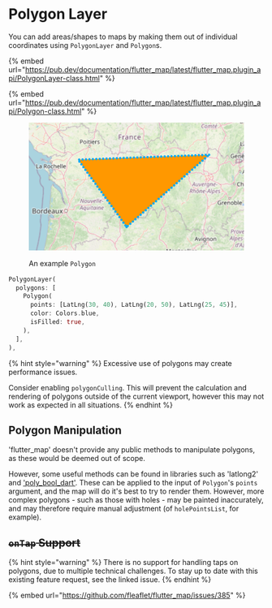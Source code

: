 # Polygon Layer

You can add areas/shapes to maps by making them out of individual coordinates using  `PolygonLayer` and `Polygon`s.

{% embed url="https://pub.dev/documentation/flutter_map/latest/flutter_map.plugin_api/PolygonLayer-class.html" %}

{% embed url="https://pub.dev/documentation/flutter_map/latest/flutter_map.plugin_api/Polygon-class.html" %}

<figure><img src="../.gitbook/assets/ExamplePolygon.png" alt=""><figcaption><p>An example <code>Polygon</code></p></figcaption></figure>

```dart
PolygonLayer(
  polygons: [
    Polygon(
      points: [LatLng(30, 40), LatLng(20, 50), LatLng(25, 45)],
      color: Colors.blue,
      isFilled: true,
    ),
  ],
),
```

{% hint style="warning" %}
Excessive use of polygons may create performance issues.

Consider enabling `polygonCulling`. This will prevent the calculation and rendering of polygons outside of the current viewport, however this may not work as expected in all situations.
{% endhint %}

## Polygon Manipulation

'flutter\_map' doesn't provide any public methods to manipulate polygons, as these would be deemed out of scope.

However, some useful methods can be found in libraries such as 'latlong2' and ['poly\_bool\_dart'](https://github.com/mohammedX6/poly\_bool\_dart). These can be applied to the input of `Polygon`'s `points` argument, and the map will do it's best to try to render them. However, more complex polygons - such as those with holes - may be painted inaccurately, and may therefore require manual adjustment (of `holePointsList`, for example).

## ~~`onTap` Support~~

{% hint style="warning" %}
There is no support for handling taps on polygons, due to multiple technical challenges. To stay up to date with this existing feature request, see the linked issue.
{% endhint %}

{% embed url="https://github.com/fleaflet/flutter_map/issues/385" %}
